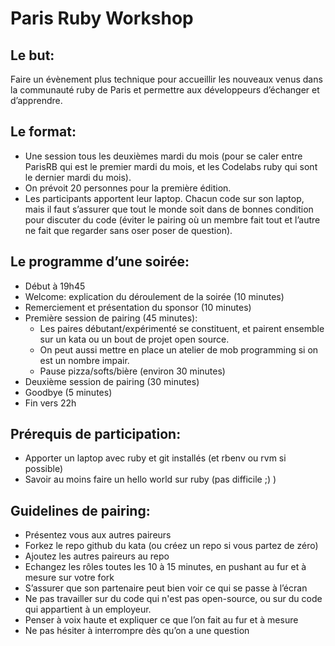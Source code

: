 # Paris Ruby Workshop


## Le but:
Faire un évènement plus technique pour accueillir les nouveaux venus dans la communauté ruby de Paris et permettre aux développeurs d’échanger et d’apprendre.

## Le format:

- Une session tous les deuxièmes mardi du mois (pour se caler entre ParisRB qui est le premier mardi du mois, et les Codelabs ruby qui sont le dernier mardi du mois).
- On prévoit 20 personnes pour la première édition.
- Les participants apportent leur laptop. Chacun code sur son laptop, mais il faut s’assurer que tout le monde soit dans de bonnes condition pour discuter du code (éviter le pairing où un membre fait tout et l’autre ne fait que regarder sans oser poser de question).

## Le programme d’une soirée:

- Début à 19h45
- Welcome: explication du déroulement de la soirée (10 minutes)
- Remerciement et présentation du sponsor (10 minutes)
- Première session de pairing (45 minutes):
  - Les paires débutant/expérimenté se constituent, et pairent ensemble sur un kata ou un bout de projet open source.
  - On peut aussi mettre en place un atelier de mob programming si on est un nombre impair.
  - Pause pizza/softs/bière (environ 30 minutes)
- Deuxième session de pairing (30 minutes)
- Goodbye (5 minutes)
- Fin vers 22h

## Prérequis de participation:
- Apporter un laptop avec ruby et git installés (et rbenv ou rvm si possible)
- Savoir au moins faire un hello world sur ruby (pas difficile ;) )

## Guidelines de pairing:
- Présentez vous aux autres paireurs
- Forkez le repo github du kata (ou créez un repo si vous partez de zéro)
- Ajoutez les autres paireurs au repo
- Echangez les rôles toutes les 10 à 15 minutes, en pushant au fur et à mesure sur votre fork
- S’assurer que son partenaire peut bien voir ce qui se passe à l’écran
- Ne pas travailler sur du code qui n'est pas open-source, ou sur du code qui appartient à un employeur.
- Penser à voix haute et expliquer ce que l’on fait au fur et à mesure
- Ne pas hésiter à interrompre dès qu’on a une question

